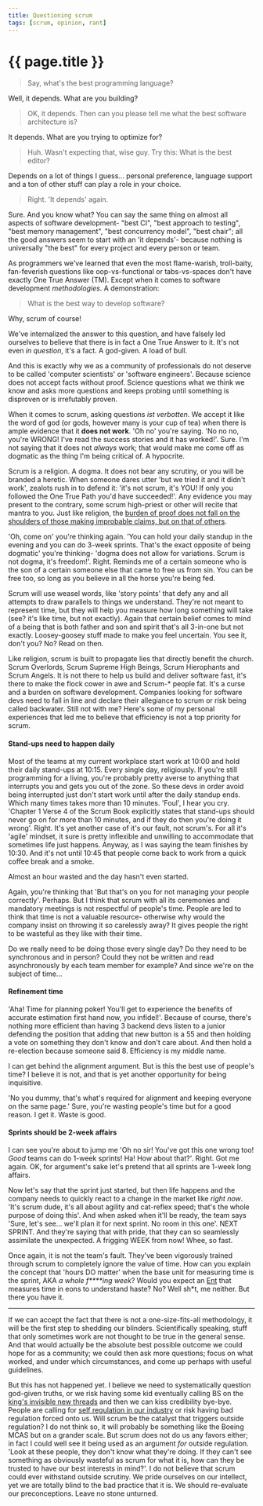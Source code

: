 ```yaml
---
title: Questioning scrum
tags: [scrum, opinion, rant]
---
```


# {{ page.title }}

> Say, what's the best programming language?

Well, it depends. What are you building?

> OK, it depends. Then can you please tell me what the best software architecture is?

It depends. What are you trying to optimize for?

> Huh. Wasn't expecting that, wise guy. Try this: What is the best editor?

Depends on a lot of things I guess... personal preference, language support and a ton of other stuff can play a role in your choice.

> Right. 'It depends' again.

Sure. And you know what? You can say the same thing on almost all aspects of software development- "best CI", "best approach to testing", "best memory management", "best concurrency model", "best chair"; all the good answers seem to start with an 'it depends'- because nothing is universally "the best" for every project and every person or team.

As programmers we've learned that even the most flame-warish, troll-baity, fan-feverish questions like oop-vs-functional or tabs-vs-spaces don't have exactly One True Answer (TM). Except when it comes to software development _methodologies_. A demonstration:

> What is the best way to develop software?

Why, scrum of course!

We've internalized the answer to this question, and have falsely led ourselves to believe that there is in fact a One True Answer to it. It's not even _in question_, it's a fact. A god-given. A load of bull.

And this is exactly why we as a community of professionals do not deserve to be called 'computer scientists' or 'software engineers'. Because science does not accept facts without proof. Science questions what we think we know and asks more questions and keeps probing until something is disproven or is irrefutably proven.

When it comes to scrum, asking questions _ist verbotten_. We accept it like the word of god (or gods, however many is your cup of tea) when there is ample evidence that it __does not work__. 'Oh no' you're saying. 'No no no, you're WRONG! I've read the success stories and it has worked!'. Sure. I'm not saying that it does not _always_ work; that would make me come off as dogmatic as the thing I'm being critical of. A hypocrite.

Scrum is a religion. A dogma. It does not bear any scrutiny, or you will be branded a heretic. When someone dares utter 'but we tried it and it didn't work', zealots rush in to defend it: 'it's not scrum, it's YOU! If only you followed the One True Path you'd have succeeded!'. Any evidence you may present to the contrary, some scrum high-priest or other will recite that mantra to you. Just like religion, the [burden of proof does not fall on the shoulders of those making improbable claims, but on that of others](https://en.wikipedia.org/wiki/Russell%27s_teapot).

'Oh, come on' you're thinking again. 'You can hold your daily standup in the evening and you can do 3-week sprints. That's the exact opposite of being dogmatic' you're thinking- 'dogma does not allow for variations. Scrum is not dogma, it's freedom!'. Right. Reminds me of a certain someone who is the son of a certain someone else that came to free us from sin. You can be free too, so long as you believe in all the horse you're being fed.

Scrum will use weasel words, like 'story points' that defy any and all attempts to draw parallels to things we understand. They're not meant to represent time, but they will help you measure how long something will take (see? it's like time, but not exactly). Again that certain belief comes to mind of a being that is both father and son and spirit that's all 3-in-one but not exactly. Loosey-goosey stuff made to make you feel uncertain. You see it, don't you? No? Read on then.

Like religion, scrum is built to propagate lies that directly benefit the church. Scrum Overlords, Scrum Supreme High Beings, Scrum Hierophants and Scrum Angels. It is not there to help us build and deliver software fast, it's there to make the flock cower in awe and Scrum-* people fat. It's a curse and a burden on software development. Companies looking for software devs need to fall in line and declare their allegiance to scrum or risk being called backwater. Still not with me? Here's some of my personal experiences that led me to believe that efficiency is not a top priority for scrum.

#### Stand-ups need to happen daily
Most of the teams at my current workplace start work at 10:00 and hold their daily stand-ups at 10:15. Every single day, religiously. If you're still programming for a living, you're probably pretty averse to anything that interrupts you and gets you out of the zone. So these devs in order avoid being interrupted just don't start work until after the daily standup ends. Which many times takes more than 10 minutes. 'Foul', I hear you cry. 'Chapter 1 Verse 4 of the Scrum Book explicitly states that stand-ups should never go on for more than 10 minutes, and if they do then you're doing it wrong'. Right. It's yet another case of it's our fault, not scrum's. For all it's 'agile' mindset, it sure is pretty inflexible and unwilling to accommodate that sometimes life just happens. Anyway, as I was saying the team finishes by 10:30. And it's not until 10:45 that people come back to work from a quick coffee break and a smoke.

Almost an hour wasted and the day hasn't even started.

Again, you're thinking that 'But that's on you for not managing your people correctly'. Perhaps. But I think that scrum with all its ceremonies and mandatory meetings is not respectful of people's time. People are led to think that time is not a valuable resource- otherwise why would the company insist on throwing it so carelessly away? It gives people the right to be wasteful as they like with their time. 

Do we really need to be doing those every single day? Do they need to be synchronous and in person? Could they not be written and read asynchronously by each team member for example? And since we're on the subject of time...

#### Refinement time
'Aha! Time for planning poker! You'll get to experience the benefits of accurate estimation first hand now, you infidel!'. Because of course, there's nothing more efficient than having 3 backend devs listen to a junior defending the position that adding that new button is a 55 and then holding a vote on something they don't know and don't care about. And then hold a re-election because someone said 8. Efficiency is my middle name.

I can get behind the alignment argument. But is this the best use of people's time? I believe it is not, and that is yet another opportunity for being inquisitive.

'No you dummy, that's what's required for alignment and keeping everyone on the same page.' Sure, you're wasting people's time but for a good reason. I get it. Waste is good.

#### Sprints should be 2-week affairs
I can see you're about to jump me 'Oh no sir! You've got this one wrong too! _Good_ teams can do 1-week sprints! Ha! How about that?'. Right. Got me again. OK, for argument's sake let's pretend that all sprints are 1-week long affairs.

Now let's say that the sprint just started, but then life happens and the company needs to quickly react to a change in the market like _right now_. 'It's scrum dude, it's all about agility and cat-reflex speed; that's the whole purpose of doing this'. And when asked when it'll be ready, the team says 'Sure, let's see... we'll plan it for next sprint. No room in this one'. NEXT SPRINT. And they're saying that with pride, that they can so seamlessly assimilate the unexpected. A frigging WEEK from now! Whee, so fast.

Once again, it is not the team's fault. They've been vigorously trained through scrum to completely ignore the value of time. How can you explain the concept that 'hours DO matter' when the base unit for measuring time is the sprint, AKA _a whole f\****ing week_? Would you expect an [Ent](https://en.wikipedia.org/wiki/Ent) that measures time in eons to understand haste? No? Well sh\*t, me neither. But there you have it.

---

If we can accept the fact that there is not a one-size-fits-all methodology, it will be the first step to shedding our blinders. Scientifically speaking, stuff that only sometimes work are not thought to be true in the general sense. And that would actually be the absolute best possible outcome we could hope for as a community; we could then ask more questions; focus on what worked, and under which circumstances, and come up perhaps with useful guidelines.

But this has not happened yet. I believe we need to systematically question god-given truths, or we risk having some kid eventually calling BS on the [king's invisible new threads](https://en.wikipedia.org/wiki/The_Emperor%27s_New_Clothes) and then we can kiss credibility bye-bye. People are calling for [self regulation in our industry](https://www.forbes.com/sites/forbestechcouncil/2018/07/09/the-self-regulation-window-is-closing-for-tech-companies) or risk having bad regulation forced onto us. Will scrum be the catalyst that triggers outside regulation? I do not think so, it will probably be something like the Boeing MCAS but on a grander scale. But scrum does not do us any favors either; in fact I could well see it being used as an argument _for_ outside regulation. 'Look at these people, they don't know what they're doing. If they can't see something as obviously wasteful as scrum for what it is, how can they be trusted to have our best interests in mind?'. I do not believe that scrum could ever withstand outside scrutiny. We pride ourselves on our intellect, yet we are totally blind to the bad practice that it is. We should re-evaluate our preconceptions. Leave no stone unturned.